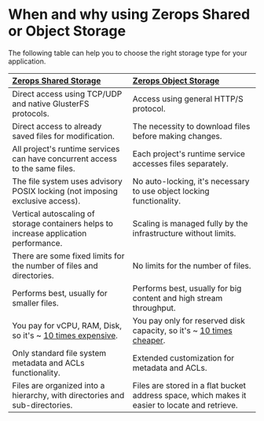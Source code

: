 # When and why using Zerops Shared or Object Storage

The following table can help you to choose the right storage type for your application.

|[Zerops Shared Storage](/documentation/services/storage/shared.html#shared-storage)                                                       |[Zerops Object Storage](/documentation/services/storage/s3.html)                                                                                    |
|:-----------------------------------------------------------------------------------------------------------------------------------------|:---------------------------------------------------------------------------------------------------------------------------------------------------|
|Direct access using TCP/UDP and native GlusterFS protocols.                                                                               |Access using general HTTP/S protocol.                                                                                                               |
|Direct access to already saved files for modification.                                                                                    |The necessity to download files before making changes.                                                                                              |
|All project's runtime services can have concurrent access to the same files.                                                              |Each project's runtime service accesses files separately.                                                                                           |
|The file system uses advisory POSIX locking (not imposing exclusive access).                                                              |No auto-locking, it's necessary to use object locking functionality.                                                                                |
|Vertical autoscaling of storage containers helps to increase application performance.                                                     |Scaling is managed fully by the infrastructure without limits.                                                                                      |
|There are some fixed limits for the number of files and directories.                                                                      |No limits for the number of files.                                                                                                                  |
|Performs best, usually for smaller files.                                                                                                 |Performs best, usually for big content and high stream throughput.                                                                                  |
|You pay for vCPU, RAM, Disk, so it's ~ [10 times expensive](/documentation/overview/pricing.html#hardware-resources-cost-and-autoscaling).|You pay only for reserved disk capacity, so it's ~ [10 times cheaper](/documentation/overview/pricing.html#hardware-resources-cost-and-autoscaling).|
|Only standard file system metadata and ACLs functionality.                                                                                |Extended customization for metadata and ACLs.                                                                                                       |
|Files are organized into a hierarchy, with directories and sub-directories.                                                               |Files are stored in a flat bucket address space, which makes it easier to locate and retrieve.                                                      |
